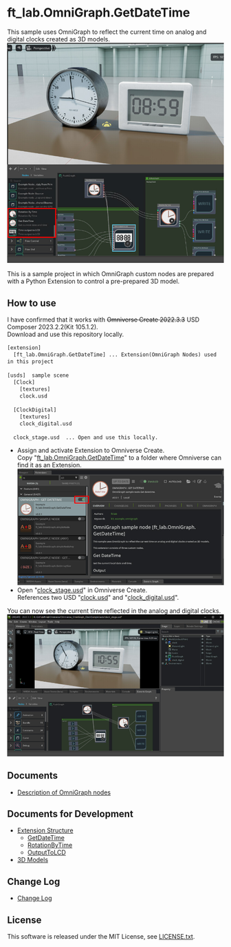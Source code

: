 # ft_lab.OmniGraph.GetDateTime

This sample uses OmniGraph to reflect the current time on analog and digital clocks created as 3D models.     
![preview.jpg](./images/preview.jpg)     

This is a sample project in which OmniGraph custom nodes are prepared with a Python Extension to control a pre-prepared 3D model.    

## How to use

I have confirmed that it works with ~~Omniverse Create 2022.3.3~~ USD Composer 2023.2.2(Kit 105.1.2).     
Download and use this repository locally.     

```
[extension]
  [ft_lab.OmniGraph.GetDateTime] ... Extension(OmniGraph Nodes) used in this project

[usds]  sample scene
  [Clock]
    [textures]
    clock.usd
  
  [ClockDigital]
    [textures]
    clock_digital.usd

  clock_stage.usd  ... Open and use this locally.
```

* Assign and activate Extension to Omniverse Create.     
Copy "[ft_lab.OmniGraph.GetDateTime](./extension/ft_lab.OmniGraph.GetDateTime/)" to a folder where Omniverse can find it as an Extension.      
![GetDateTime_extension_01.jpg](./images/GetDateTime_extension_01.jpg)     
* Open "[clock_stage.usd](./usds/clock_stage.usd)" in Omniverse Create.     
References two USD "[clock.usd](./usds/Clock/clock.usd)" and "[clock_digital.usd](./usds/ClockDigital/clock_digital.usd)".

You can now see the current time reflected in the analog and digital clocks.      
![GetDateTime_01.jpg](./images/GetDateTime_01.jpg)     


## Documents

* [Description of OmniGraph nodes](./OmniGraphNodes.md)

## Documents for Development

* [Extension Structure](./docs/ExtensionStructure.md)
  * [GetDateTime](./docs/node_GetDateTime.md)
  * [RotationByTime](./docs/node_RotationByTime.md)
  * [OutputToLCD](./docs/node_OutputToLCD.md)
* [3D Models](./docs/Modeling3D.md)

## Change Log

* [Change Log](./ChangeLog.md)

## License

This software is released under the MIT License, see [LICENSE.txt](./LICENSE.txt).
